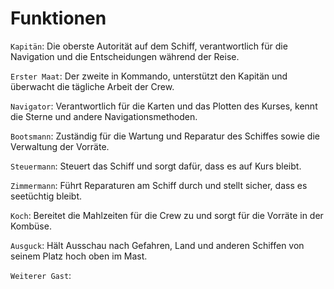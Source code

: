 # Funktionen

`Kapitän`: Die oberste Autorität auf dem Schiff, verantwortlich für die Navigation und die Entscheidungen während der Reise.

`Erster Maat`: Der zweite in Kommando, unterstützt den Kapitän und überwacht die tägliche Arbeit der Crew.

`Navigator`: Verantwortlich für die Karten und das Plotten des Kurses, kennt die Sterne und andere Navigationsmethoden.

`Bootsmann`: Zuständig für die Wartung und Reparatur des Schiffes sowie die Verwaltung der Vorräte.

`Steuermann`: Steuert das Schiff und sorgt dafür, dass es auf Kurs bleibt.

`Zimmermann`: Führt Reparaturen am Schiff durch und stellt sicher, dass es seetüchtig bleibt.

`Koch`: Bereitet die Mahlzeiten für die Crew zu und sorgt für die Vorräte in der Kombüse.

`Ausguck`: Hält Ausschau nach Gefahren, Land und anderen Schiffen von seinem Platz hoch oben im Mast.

`Weiterer Gast`:
